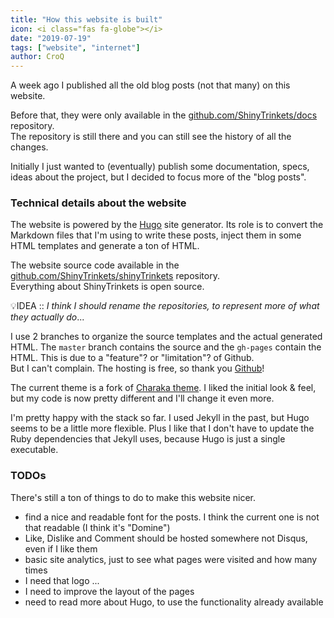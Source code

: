 ```yaml
---
title: "How this website is built"
icon: <i class="fas fa-globe"></i>
date: "2019-07-19"
tags: ["website", "internet"]
author: CroQ
---
```


A week ago I published all the old blog posts (not that many) on this website.

Before that, they were only available in the [github.com/ShinyTrinkets/docs](https://github.com/ShinyTrinkets/docs/) repository.<br/>
The repository is still there and you can still see the history of all the changes.

Initially I just wanted to (eventually) publish some documentation, specs, ideas about the project, but I decided to focus more of the "blog posts".

### Technical details about the website

The website is powered by the [Hugo](https://gohugo.io/) site generator. Its role is to convert the Markdown files that I'm using to write these posts, inject them in some HTML templates and generate a ton of HTML.

The website source code available in the [github.com/ShinyTrinkets/shinyTrinkets](https://github.com/ShinyTrinkets/shinyTrinkets/) repository.<br/>
Everything about ShinyTrinkets is open source.

💡IDEA :: *I think I should rename the repositories, to represent more of what they actually do*...

I use 2 branches to organize the source templates and the actual generated HTML. The `master` branch contains the source and the `gh-pages` contain the HTML. This is due to a "feature"? or "limitation"? of Github.<br/>
But I can't complain. The hosting is free, so thank you [<i class="fab fa-github"></i> Github](https://github.com/)!

The current theme is a fork of [Charaka theme](https://github.com/natarajmb/charaka-hugo-theme). I liked the initial look & feel, but my code is now pretty different and I'll change it even more.

I'm pretty happy with the stack so far. I used Jekyll in the past, but Hugo seems to be a little more flexible. Plus I like that I don't have to update the Ruby dependencies that Jekyll uses, because Hugo is just a single executable.

### TODOs

There's still a ton of things to do to make this website nicer.

* find a nice and readable font for the posts. I think the current one is not that readable (I think it's "Domine")
* Like, Dislike and Comment should be hosted somewhere not Disqus, even if I like them
* basic site analytics, just to see what pages were visited and how many times
* I need that logo ...
* I need to improve the layout of the pages
* need to read more about Hugo, to use the functionality already available
